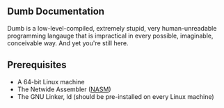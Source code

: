 ## Dumb Documentation
Dumb is a low-level-compiled, extremely stupid, very human-unreadable programming langauge that is impractical in every possible, imaginable, conceivable way.
And yet you're still here.

## Prerequisites

- A 64-bit Linux machine
- The Netwide Assembler ([NASM](https://nasm.us))
- The GNU Linker, ld (should be pre-installed on every Linux machine)